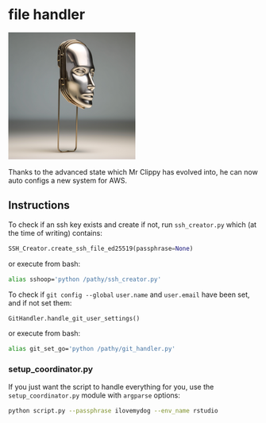 # file handler

<img src="./mrclippy.png" alt="universal_paperclip" style="zoom:25%;" />

Thanks to the advanced state which Mr Clippy has evolved into, he can now auto configs a new system for AWS.

## Instructions

To check if an ssh key exists and create if not, run `ssh_creator.py` which (at the time of writing) contains:

``` python
SSH_Creator.create_ssh_file_ed25519(passphrase=None)
```

or execute from bash:

``` bash
alias sshoop='python /pathy/ssh_creator.py'
```

To check if `git config --global` `user.name` and `user.email` have been set, and if not set them:

``` python
GitHandler.handle_git_user_settings()
```

or execute from bash:

``` bash
alias git_set_go='python /pathy/git_handler.py'
```

### setup_coordinator.py

If you just want the script to handle everything for you, use the `setup_coordinator.py` module with `argparse` options:

``` bash
python script.py --passphrase ilovemydog --env_name rstudio
```

